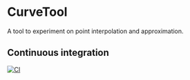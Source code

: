 # CurveTool

A tool to experiment on point interpolation and approximation.

## Continuous integration
[![CI](https://github.com/simogasp/curveTool/actions/workflows/continuous-integration.yml/badge.svg?branch=master)](https://github.com/simogasp/curveTool/actions/workflows/continuous-integration.yml)